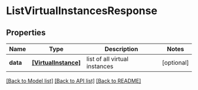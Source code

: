 # ListVirtualInstancesResponse


## Properties
Name | Type | Description | Notes
------------ | ------------- | ------------- | -------------
**data** | [**[VirtualInstance]**](VirtualInstance.md) | list of all virtual instances | [optional] 

[[Back to Model list]](../README.md#documentation-for-models) [[Back to API list]](../README.md#documentation-for-api-endpoints) [[Back to README]](../README.md)


